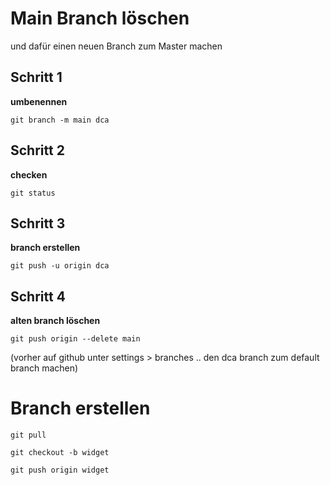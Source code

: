 # Main Branch löschen
und dafür einen neuen Branch zum Master machen


## Schritt 1

**umbenennen**

    git branch -m main dca

## Schritt 2 

**checken**

    git status

## Schritt 3
**branch erstellen**

    git push -u origin dca

## Schritt 4

**alten branch löschen**

    git push origin --delete main

(vorher auf github unter settings > branches .. den dca branch zum default branch machen)


# Branch erstellen 

    git pull
    
    git checkout -b widget
    
    git push origin widget